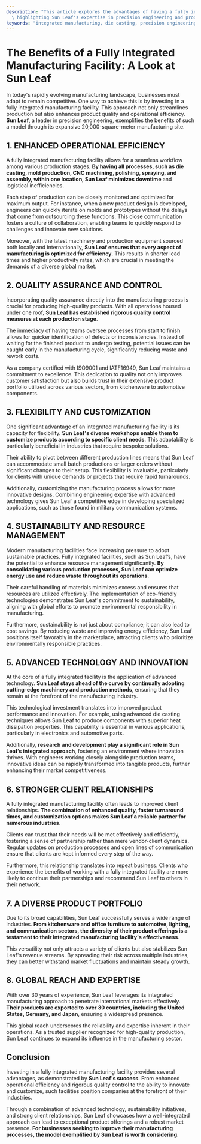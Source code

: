 ```yaml
---
description: "This article explores the advantages of having a fully integrated manufacturing facility,\
  \ highlighting Sun Leaf's expertise in precision engineering and product quality."
keywords: "integrated manufacturing, die casting, precision engineering, quality assurance"
---
```

# The Benefits of a Fully Integrated Manufacturing Facility: A Look at Sun Leaf

In today's rapidly evolving manufacturing landscape, businesses must adapt to remain competitive. One way to achieve this is by investing in a fully integrated manufacturing facility. This approach not only streamlines production but also enhances product quality and operational efficiency. **Sun Leaf**, a leader in precision engineering, exemplifies the benefits of such a model through its expansive 20,000-square-meter manufacturing site. 

## 1. ENHANCED OPERATIONAL EFFICIENCY

A fully integrated manufacturing facility allows for a seamless workflow among various production stages. **By having all processes, such as die casting, mold production, CNC machining, polishing, spraying, and assembly, within one location, Sun Leaf minimizes downtime** and logistical inefficiencies. 

Each step of production can be closely monitored and optimized for maximum output. For instance, when a new product design is developed, engineers can quickly iterate on molds and prototypes without the delays that come from outsourcing these functions. This close communication fosters a culture of collaboration, enabling teams to quickly respond to challenges and innovate new solutions.

Moreover, with the latest machinery and production equipment sourced both locally and internationally, **Sun Leaf ensures that every aspect of manufacturing is optimized for efficiency**. This results in shorter lead times and higher productivity rates, which are crucial in meeting the demands of a diverse global market.

## 2. QUALITY ASSURANCE AND CONTROL

Incorporating quality assurance directly into the manufacturing process is crucial for producing high-quality products. With all operations housed under one roof, **Sun Leaf has established rigorous quality control measures at each production stage**. 

The immediacy of having teams oversee processes from start to finish allows for quicker identification of defects or inconsistencies. Instead of waiting for the finished product to undergo testing, potential issues can be caught early in the manufacturing cycle, significantly reducing waste and rework costs.

As a company certified with ISO9001 and IATF16949, Sun Leaf maintains a commitment to excellence. This dedication to quality not only improves customer satisfaction but also builds trust in their extensive product portfolio utilized across various sectors, from kitchenware to automotive components.

## 3. FLEXIBILITY AND CUSTOMIZATION

One significant advantage of an integrated manufacturing facility is its capacity for flexibility. **Sun Leaf's diverse workshops enable them to customize products according to specific client needs**. This adaptability is particularly beneficial in industries that require bespoke solutions.

Their ability to pivot between different production lines means that Sun Leaf can accommodate small batch productions or larger orders without significant changes to their setup. This flexibility is invaluable, particularly for clients with unique demands or projects that require rapid turnarounds.

Additionally, customizing the manufacturing process allows for more innovative designs. Combining engineering expertise with advanced technology gives Sun Leaf a competitive edge in developing specialized applications, such as those found in military communication systems.

## 4. SUSTAINABILITY AND RESOURCE MANAGEMENT

Modern manufacturing facilities face increasing pressure to adopt sustainable practices. Fully integrated facilities, such as Sun Leaf’s, have the potential to enhance resource management significantly. **By consolidating various production processes, Sun Leaf can optimize energy use and reduce waste throughout its operations**.

Their careful handling of materials minimizes excess and ensures that resources are utilized effectively. The implementation of eco-friendly technologies demonstrates Sun Leaf's commitment to sustainability, aligning with global efforts to promote environmental responsibility in manufacturing.

Furthermore, sustainability is not just about compliance; it can also lead to cost savings. By reducing waste and improving energy efficiency, Sun Leaf positions itself favorably in the marketplace, attracting clients who prioritize environmentally responsible practices.

## 5. ADVANCED TECHNOLOGY AND INNOVATION

At the core of a fully integrated facility is the application of advanced technology. **Sun Leaf stays ahead of the curve by continually adopting cutting-edge machinery and production methods**, ensuring that they remain at the forefront of the manufacturing industry.

This technological investment translates into improved product performance and innovation. For example, using advanced die casting techniques allows Sun Leaf to produce components with superior heat dissipation properties. This capability is essential in various applications, particularly in electronics and automotive parts.

Additionally, **research and development play a significant role in Sun Leaf’s integrated approach**, fostering an environment where innovation thrives. With engineers working closely alongside production teams, innovative ideas can be rapidly transformed into tangible products, further enhancing their market competitiveness.

## 6. STRONGER CLIENT RELATIONSHIPS

A fully integrated manufacturing facility often leads to improved client relationships. **The combination of enhanced quality, faster turnaround times, and customization options makes Sun Leaf a reliable partner for numerous industries**. 

Clients can trust that their needs will be met effectively and efficiently, fostering a sense of partnership rather than mere vendor-client dynamics. Regular updates on production processes and open lines of communication ensure that clients are kept informed every step of the way.

Furthermore, this relationship translates into repeat business. Clients who experience the benefits of working with a fully integrated facility are more likely to continue their partnerships and recommend Sun Leaf to others in their network.

## 7. A DIVERSE PRODUCT PORTFOLIO

Due to its broad capabilities, Sun Leaf successfully serves a wide range of industries. **From kitchenware and office furniture to automotive, lighting, and communication sectors, the diversity of their product offerings is a testament to their integrated manufacturing facility's effectiveness**.

This versatility not only attracts a variety of clients but also stabilizes Sun Leaf's revenue streams. By spreading their risk across multiple industries, they can better withstand market fluctuations and maintain steady growth.

## 8. GLOBAL REACH AND EXPERTISE

With over 30 years of experience, Sun Leaf leverages its integrated manufacturing approach to penetrate international markets effectively. **Their products are exported to over 30 countries, including the United States, Germany, and Japan**, ensuring a widespread presence.

This global reach underscores the reliability and expertise inherent in their operations. As a trusted supplier recognized for high-quality production, Sun Leaf continues to expand its influence in the manufacturing sector.

## Conclusion

Investing in a fully integrated manufacturing facility provides several advantages, as demonstrated by **Sun Leaf's success**. From enhanced operational efficiency and rigorous quality control to the ability to innovate and customize, such facilities position companies at the forefront of their industries. 

Through a combination of advanced technology, sustainability initiatives, and strong client relationships, Sun Leaf showcases how a well-integrated approach can lead to exceptional product offerings and a robust market presence. **For businesses seeking to improve their manufacturing processes, the model exemplified by Sun Leaf is worth considering**.
